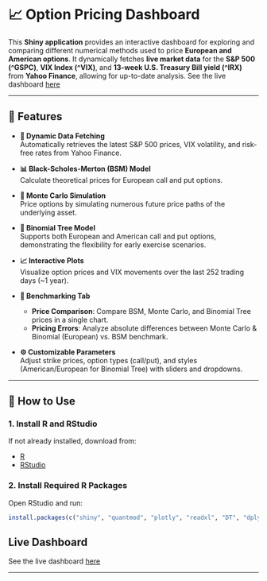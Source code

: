 # 📈 Option Pricing Dashboard

This **Shiny application** provides an interactive dashboard for exploring and comparing different numerical methods used to price **European and American options**. It dynamically fetches **live market data** for the **S&P 500 (^GSPC)**, **VIX Index (^VIX)**, and **13-week U.S. Treasury Bill yield (^IRX)** from **Yahoo Finance**, allowing for up-to-date analysis. See the live dashboard [here](https://godfreyelia.shinyapps.io/SPX_Option_Pricing/)

---

## 🚀 Features

- **📡 Dynamic Data Fetching**  
  Automatically retrieves the latest S&P 500 prices, VIX volatility, and risk-free rates from Yahoo Finance.

- **📊 Black-Scholes-Merton (BSM) Model**  
  Calculate theoretical prices for European call and put options.

- **🎲 Monte Carlo Simulation**  
  Price options by simulating numerous future price paths of the underlying asset.

- **🌲 Binomial Tree Model**  
  Supports both European and American call and put options, demonstrating the flexibility for early exercise scenarios.

- **📈 Interactive Plots**  
  Visualize option prices and VIX movements over the last 252 trading days (~1 year).

- **🧪 Benchmarking Tab**
  - **Price Comparison**: Compare BSM, Monte Carlo, and Binomial Tree prices in a single chart.
  - **Pricing Errors**: Analyze absolute differences between Monte Carlo & Binomial (European) vs. BSM benchmark.

- **⚙️ Customizable Parameters**  
  Adjust strike prices, option types (call/put), and styles (American/European for Binomial Tree) with sliders and dropdowns.

---

## 🧩 How to Use

### 1. Install R and RStudio  
If not already installed, download from:
- [R](https://cran.r-project.org/)
- [RStudio](https://posit.co/download/rstudio-desktop/)

### 2. Install Required R Packages  
Open RStudio and run:

```R
install.packages(c("shiny", "quantmod", "plotly", "readxl", "DT", "dplyr"))
```
## Live Dashboard

See the live dashboard [here](https://godfreyelia.shinyapps.io/SPX_Option_Pricing/)

---
